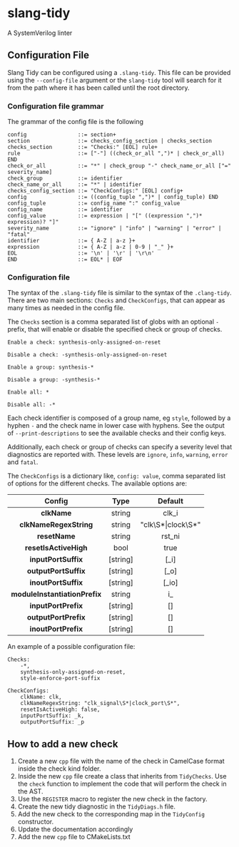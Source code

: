 # slang-tidy

A SystemVerilog linter

## Configuration File

Slang Tidy can be configured using a `.slang-tidy`. This file can be provided using the `--config-file` argument or the
`slang-tidy` tool will search for it from the path where it has been called until the root directory.

### Configuration file grammar

The grammar of the config file is the following

```
config                ::= section+
section               ::= checks_config_section | checks_section
checks_section        ::= "Checks:" [EOL] rule+
rule                  ::= ["-"] ((check_or_all ",")* | check_or_all) END
check_or_all          ::= "*" | check_group "-" check_name_or_all ["=" severity_name]
check_group           ::= identifier
check_name_or_all     ::= "*" | identifier
checks_config_section ::= "CheckConfigs:" [EOL] config+
config                ::= ((config_tuple ",")* | config_tuple) END
config_tuple          ::= config_name ":" config_value
config_name           ::= identifier
config_value          ::= expression | "[" ((expression ",")* expression)? "]"
severity_name         ::= "ignore" | "info" | "warning" | "error" | "fatal"
identifier            ::= { A-Z | a-z }+
expression            ::= { A-Z | a-z | 0-9 | "_" }+
EOL                   ::= '\n' | '\r' | '\r\n'
END                   ::= EOL* | EOF
```

### Configuration file

The syntax of the `.slang-tidy` file is similar to the syntax of the `.clang-tidy`. There are two main
sections: `Checks` and `CheckConfigs`, that can appear as many times as needed in the config file.

The `Checks` section is a comma separated list of globs with an optional `-` prefix, that will enable or disable
the specified check or group of checks.

```
Enable a check: synthesis-only-assigned-on-reset

Disable a check: -synthesis-only-assigned-on-reset

Enable a group: synthesis-*

Disable a group: -synthesis-*

Enable all: *

Disable all: -*
```

Each check identifier is composed of a group name, eg `style`, followed by a
hyphen `-` and the check name in lower case with hyphens. See the output of
`--print-descriptions` to see the available checks and their config keys.

Additionally, each check or group of checks can specify a severity level that
diagnostics are reported with. These levels are `ignore`, `info`, `warning`,
`error` and `fatal`.

The `CheckConfigs` is a dictionary like, `config: value`, comma separated list of options for the different checks.
The available options are:

|            Config             |   Type   |      Default       |
|:-----------------------------:|:--------:|:------------------:|
|          **clkName**          |  string  |       clk_i        |
|    **clkNameRegexString**     |  string  | \"clk\\S*\|clock\\S*\" |
|         **resetName**         |  string  |      rst_ni        |
|     **resetIsActiveHigh**     |   bool   |       true         |
|      **inputPortSuffix**      | [string] |       [_i]         |
|     **outputPortSuffix**      | [string] |       [_o]         |
|      **inoutPortSuffix**      | [string] |       [_io]        |
| **moduleInstantiationPrefix** |  string  |        i_          |
|      **inputPortPrefix**      | [string] |       []           |
|     **outputPortPrefix**      | [string] |       []           |
|      **inoutPortPrefix**      | [string] |       []           |

An example of a possible configuration file:

```
Checks:
    -*,
    synthesis-only-assigned-on-reset,
    style-enforce-port-suffix

CheckConfigs:
    clkName: clk,
    clkNameRegexString: "clk_signal\S*|clock_port\S*",
    resetIsActiveHigh: false,
    inputPortSuffix: _k,
    outputPortSuffix: _p
```

## How to add a new check

1. Create a new `cpp` file with the name of the check in CamelCase format inside the check kind folder.
2. Inside the new `cpp` file create a class that inherits from `TidyChecks`. Use the `check` function to implement
   the code that will perform the check in the AST.
3. Use the `REGISTER` macro to register the new check in the factory.
4. Create the new tidy diagnostic in the `TidyDiags.h` file.
5. Add the new check to the corresponding map in the `TidyConfig` constructor.
6. Update the documentation accordingly
7. Add the new `cpp` file to CMakeLists.txt
